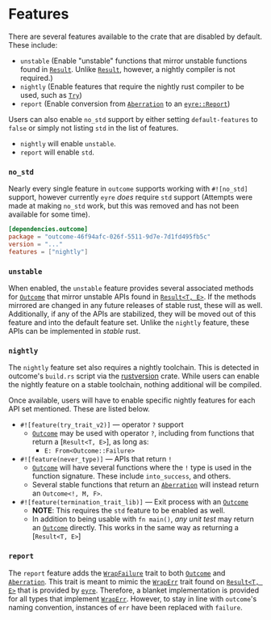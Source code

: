 # Features

There are several features available to the crate that are disabled by
default. These include:

 - `unstable` (Enable "unstable" functions that mirror unstable functions
     found in [`Result`]. Unlike [`Result`], however, a nightly compiler is
     not required.)
 - `nightly` (Enable features that require the nightly rust compiler to be
     used, such as [`Try`])
 - `report` (Enable conversion from [`Aberration`] to an
     [`eyre::Report`][`Report`])

Users can also enable `no_std` support by either setting `default-features`
to `false` or simply not listing `std` in the list of features.

 - `nightly` will enable `unstable`.
 - `report` will enable `std`.

### `no_std`

Nearly every single feature in `outcome` supports working with `#![no_std]`
support, however currently `eyre` *does* require `std` support (Attempts
were made at making `no_std` work, but this was removed and has not been
available for some time).


```toml
[dependencies.outcome]
package = "outcome-46f94afc-026f-5511-9d7e-7d1fd495fb5c"
version = "..."
features = ["nightly"]
```

### `unstable`

When enabled, the `unstable` feature provides several associated methods for
[`Outcome`] that mirror unstable APIs found in [`Result<T, E>`][`Result`]. If
the methods mirrored are changed in any future releases of stable rust, these
will as well. Additionally, if any of the APIs are stabilized, they will be
moved out of this feature and into the default feature set. Unlike the
`nightly` feature, these APIs can be implemented in *stable* rust.

### `nightly`

The `nightly` feature set also requires a nightly toolchain. This is detected
in outcome's `build.rs` script via the
[rustversion](https://crates.io/crates/rustversion) crate. While users can
enable the nightly feature on a stable toolchain, nothing additional will
be compiled.

Once available, users will have to enable specific nightly features for
each API set mentioned. These are listed below.

 - `#![feature(try_trait_v2)]` &mdash; operator `?` support
   - [`Outcome`] may be used with operator `?`, including from functions
       that return a [`Result<T, E>`], as long as:
       - `E: From<Outcome::Failure>`
 - `#![feature(never_type)]` &mdash; APIs that return `!`
   - [`Outcome`] will have several functions where the `!` type is used in
       the function signature. These include `into_success`, and others.
   - Several stable functions that return an [`Aberration`] will instead return
       an `Outcome<!, M, F>`.
 - `#![feature(termination_trait_lib)]` &mdash; Exit process with an
      [`Outcome`]
   - **NOTE**: This requires the `std` feature to be enabled as well.
   - In addition to being usable with `fn main()`, *any unit test* may
       return an [`Outcome`] directly. This works in the same way as
       returning a [`Result<T, E>`]

### `report`

The `report` feature adds the [`WrapFailure`] trait to both [`Outcome`] and
[`Aberration`]. This trait is meant to mimic the [`WrapErr`] trait found on
[`Result<T, E>`][`Result`] that is provided by [`eyre`].  Therefore, a blanket
implementation is provided for all types that implement [`WrapErr`].  However,
to stay in line with `outcome`'s naming convention, instances of `err` have
been replaced with `failure`.

[`Result`]: core::result::Result
[`Try`]: core::ops::Try

[`WrapErr`]: eyre::WrapErr
[`Report`]: eyre::Report

[`WrapFailure`]: crate::report::WrapFailure
[`Aberration`]: crate::prelude::Aberration
[`Outcome`]: crate::prelude::Outcome

[`eyre`]: https://crates.io/crates/eyre
